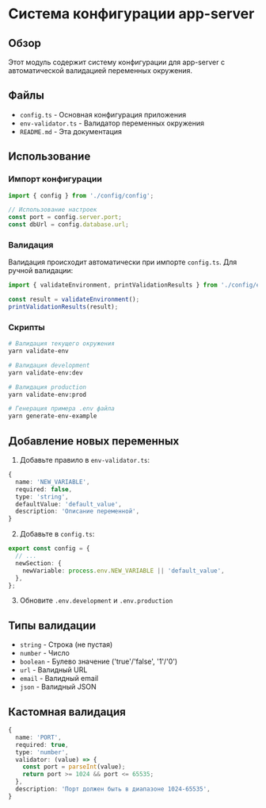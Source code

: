 # Система конфигурации app-server

## Обзор

Этот модуль содержит систему конфигурации для app-server с автоматической валидацией переменных окружения.

## Файлы

- `config.ts` - Основная конфигурация приложения
- `env-validator.ts` - Валидатор переменных окружения
- `README.md` - Эта документация

## Использование

### Импорт конфигурации

```typescript
import { config } from './config/config';

// Использование настроек
const port = config.server.port;
const dbUrl = config.database.url;
```

### Валидация

Валидация происходит автоматически при импорте `config.ts`. Для ручной валидации:

```typescript
import { validateEnvironment, printValidationResults } from './config/env-validator';

const result = validateEnvironment();
printValidationResults(result);
```

### Скрипты

```bash
# Валидация текущего окружения
yarn validate-env

# Валидация development
yarn validate-env:dev

# Валидация production
yarn validate-env:prod

# Генерация примера .env файла
yarn generate-env-example
```

## Добавление новых переменных

1. Добавьте правило в `env-validator.ts`:

```typescript
{
  name: 'NEW_VARIABLE',
  required: false,
  type: 'string',
  defaultValue: 'default_value',
  description: 'Описание переменной',
}
```

2. Добавьте в `config.ts`:

```typescript
export const config = {
  // ...
  newSection: {
    newVariable: process.env.NEW_VARIABLE || 'default_value',
  },
};
```

3. Обновите `.env.development` и `.env.production`

## Типы валидации

- `string` - Строка (не пустая)
- `number` - Число
- `boolean` - Булево значение ('true'/'false', '1'/'0')
- `url` - Валидный URL
- `email` - Валидный email
- `json` - Валидный JSON

## Кастомная валидация

```typescript
{
  name: 'PORT',
  required: true,
  type: 'number',
  validator: (value) => {
    const port = parseInt(value);
    return port >= 1024 && port <= 65535;
  },
  description: 'Порт должен быть в диапазоне 1024-65535',
}
```